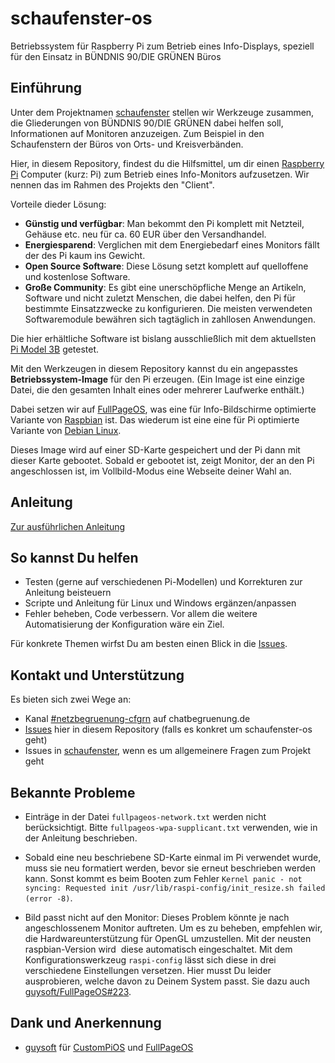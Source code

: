 # schaufenster-os

Betriebssystem für Raspberry Pi zum Betrieb eines Info-Displays, speziell für den Einsatz in BÜNDNIS 90/DIE GRÜNEN Büros

## Einführung

Unter dem Projektnamen [schaufenster](https://github.com/netzbegruenung/schaufenster) stellen
wir Werkzeuge zusammen, die Gliederungen von BÜNDNIS 90/DIE GRÜNEN dabei helfen soll,
Informationen auf Monitoren anzuzeigen. Zum Beispiel in den Schaufenstern der Büros von
Orts- und Kreisverbänden.

Hier, in diesem Repository, findest du die Hilfsmittel, um dir einen
[Raspberry Pi](https://www.raspberrypi.org/) Computer (kurz: Pi) zum Betrieb
eines Info-Monitors aufzusetzen. Wir nennen das im Rahmen des Projekts den "Client".

Vorteile dieder Lösung:

- **Günstig und verfügbar**: Man bekommt den Pi komplett mit Netzteil, Gehäuse
  etc. neu für ca. 60 EUR über den Versandhandel.
- **Energiesparend**: Verglichen mit dem Energiebedarf eines Monitors fällt der
  des Pi kaum ins Gewicht.
- **Open Source Software**: Diese Lösung setzt komplett auf quelloffene und
  kostenlose Software.
- **Große Community**: Es gibt eine unerschöpfliche Menge an Artikeln, Software
  und nicht zuletzt Menschen, die dabei helfen, den Pi für bestimmte Einsatzzwecke
  zu konfigurieren. Die meisten verwendeten Softwaremodule bewähren sich tagtäglich
  in zahllosen Anwendungen.

Die hier erhältliche Software ist bislang ausschließlich mit dem aktuellsten
[Pi Model 3B](https://www.raspberrypi.org/products/raspberry-pi-3-model-b/)
getestet.

Mit den Werkzeugen in diesem Repository kannst du ein angepasstes
**Betriebssystem-Image** für den Pi erzeugen. (Ein Image ist eine einzige Datei,
die den gesamten Inhalt eines oder mehrerer Laufwerke enthält.)

Dabei setzen wir auf [FullPageOS](https://github.com/guysoft/FullPageOS/), was
eine für Info-Bildschirme optimierte Variante von
[Raspbian](https://www.raspbian.org/) ist. Das wiederum ist eine
eine für Pi optimierte Variante von [Debian Linux](https://www.debian.org/).

Dieses Image wird auf einer SD-Karte gespeichert und der Pi dann mit dieser Karte
gebootet. Sobald er gebootet ist, zeigt Monitor, der an den Pi angeschlossen ist,
im Vollbild-Modus eine Webseite deiner Wahl an.

## Anleitung

[Zur ausführlichen Anleitung](https://github.com/netzbegruenung/schaufenster-os/blob/master/ANLEITUNG.md)

## So kannst Du helfen

- Testen (gerne auf verschiedenen Pi-Modellen) und Korrekturen zur Anleitung
  beisteuern
- Scripte und Anleitung für Linux und Windows ergänzen/anpassen
- Fehler beheben, Code verbessern. Vor allem die weitere Automatisierung der Konfiguration wäre ein Ziel.

Für konkrete Themen wirfst Du am besten einen Blick in die [Issues](https://github.com/netzbegruenung/schaufenster-os/issues).

## Kontakt und Unterstützung

Es bieten sich zwei Wege an:

- Kanal [#netzbegruenung-cfgrn](https://chatbegruenung.de/channel/netzbegruenung-cfgrn) auf chatbegruenung.de
- [Issues](https://github.com/netzbegruenung/schaufenster-os/issues) hier in diesem Repository (falls es konkret um schaufenster-os geht)
- Issues in [schaufenster](https://github.com/netzbegruenung/schaufenster/issues), wenn es um allgemeinere Fragen zum Projekt geht

## Bekannte Probleme

- Einträge in der Datei `fullpageos-network.txt` werden nicht berücksichtigt. Bitte `fullpageos-wpa-supplicant.txt` verwenden, wie in der Anleitung beschrieben.

- Sobald eine neu beschriebene SD-Karte einmal im Pi verwendet wurde, muss sie neu formatiert
  werden, bevor sie erneut beschrieben werden kann. Sonst kommt es beim Booten zum
  Fehler `Kernel panic - not syncing:
  Requested init /usr/lib/raspi-config/init_resize.sh failed (error -8)`.

- Bild passt nicht auf den Monitor: Dieses Problem könnte je nach angeschlossenem Monitor auftreten.
  Um es zu beheben, empfehlen wir, die Hardwareunterstützung für OpenGL umzustellen. Mit der neusten raspbian-Version wird
  diese automatisch eingeschaltet. Mit dem Konfigurationswerkzeug `raspi-config` lässt sich diese in drei verschiedene
  Einstellungen versetzen. Hier musst Du leider ausprobieren, welche davon zu Deinem System passt. Sie dazu auch
  [guysoft/FullPageOS#223](https://github.com/guysoft/FullPageOS/issues/223).

## Dank und Anerkennung

- [guysoft](https://github.com/guysoft) für [CustomPiOS](https://github.com/guysoft/CustomPiOS/) und [FullPageOS](https://github.com/guysoft/FullPageOS/)
